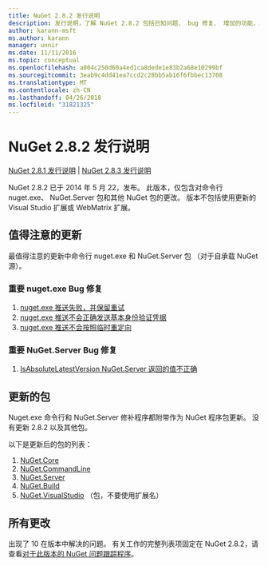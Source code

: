 ```yaml
---
title: NuGet 2.8.2 发行说明
description: 发行说明，了解 NuGet 2.8.2 包括已知问题、 bug 修复、 增加的功能，以及 DCRs。
author: karann-msft
ms.author: karann
manager: unnir
ms.date: 11/11/2016
ms.topic: conceptual
ms.openlocfilehash: a004c250d60a4ed1ca8dede1e83b2a68e10299bf
ms.sourcegitcommit: 3eab9c4dd41ea7ccd2c28bb5ab16f6fbbec13708
ms.translationtype: MT
ms.contentlocale: zh-CN
ms.lasthandoff: 04/26/2018
ms.locfileid: "31821325"
---
```

# <a name="nuget-282-release-notes"></a>NuGet 2.8.2 发行说明

[NuGet 2.8.1 发行说明](../release-notes/nuget-2.8.1.md) | [NuGet 2.8.3 发行说明](../release-notes/nuget-2.8.3.md)

NuGet 2.8.2 已于 2014 年 5 月 22，发布。  此版本，仅包含对命令行 nuget.exe、 NuGet.Server 包和其他 NuGet 包的更改。  版本不包括使用更新的 Visual Studio 扩展或 WebMatrix 扩展。

## <a name="notable-updates"></a>值得注意的更新

最值得注意的更新中命令行 nuget.exe 和 NuGet.Server 包 （对于自承载 NuGet 源）。

### <a name="important-nugetexe-bug-fixes"></a>重要 nuget.exe Bug 修复

1. [nuget.exe 推送失败，并保留重试](https://nuget.codeplex.com/workitem/4000)
1. [nuget.exe 推送不会正确发送基本身份验证凭据](https://nuget.codeplex.com/workitem/4109)
1. [nuget.exe 推送不会按照临时重定向](https://nuget.codeplex.com/workitem/4050)

### <a name="important-nugetserver-bug-fix"></a>重要 NuGet.Server Bug 修复

1. [IsAbsoluteLatestVersion NuGet.Server 返回的值不正确](https://nuget.codeplex.com/workitem/4147)

## <a name="packages-updated"></a>更新的包

Nuget.exe 命令行和 NuGet.Server 修补程序都附带作为 NuGet 程序包更新。  没有更新 2.8.2 以及其他包。

以下是更新后的包的列表：

1. [NuGet.Core](https://www.nuget.org/packages/NuGet.Core/)
1. [NuGet.CommandLine](https://www.nuget.org/packages/NuGet.CommandLine/)
1. [NuGet.Server](https://www.nuget.org/packages/NuGet.Server/)
1. [NuGet.Build](https://www.nuget.org/packages/NuGet.Build/)
1. [NuGet.VisualStudio](https://www.nuget.org/packages/NuGet.VisualStudio/) （包，不要使用扩展名）

## <a name="all-changes"></a>所有更改
出现了 10 在版本中解决的问题。 有关工作的完整列表项固定在 NuGet 2.8.2，请查看[对于此版本的 NuGet 问题跟踪程序](https://nuget.codeplex.com/workitem/list/advanced?keyword=&status=All&type=All&priority=All&release=NuGet%202.8.2&assignedTo=All&component=All&sortField=LastUpdatedDate&sortDirection=Descending&page=0&reasonClosed=All)。
